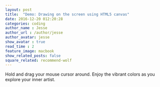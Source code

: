 ```yaml
---
layout: post
title:  "Demo: Drawing on the screen using HTML5 canvas"
date: 2016-12-20 012:20:28
categories: coding
author_name : Jesse
author_url : /author/jesse
author_avatar: jesse
show_avatar : true
read_time : 2
feature_image: macbook
show_related_posts: false
square_related: recommend-wolf
---
```


<p>Hold and drag your mouse cursor around. Enjoy the vibrant colors as you explore your inner artist.</p>

<canvas id="draw" width="800" height="800"></canvas>
<script>
const canvas = document.querySelector('#draw');
const ctx = canvas.getContext('2d');
canvas.width = window.innerWidth;
canvas.height = window.innerHeight;
ctx.strokeStyle = '#BADA55';
ctx.lineJoin = 'round';
ctx.lineCap = 'round';
ctx.lineWidth = 100;


let isDrawing = false;
let lastX = 0;
let lastY = 0;
let hue = 0;
let direction = true;

function draw(e) {
  if (!isDrawing) return; // stop the fn from running when they are not moused down
  console.log(e);
  ctx.strokeStyle = `hsl(${hue}, 100%, 50%)`;
  ctx.beginPath();
  // start from
  ctx.moveTo(lastX, lastY);
  // go to
  ctx.lineTo(e.offsetX, e.offsetY);
  ctx.stroke();
  [lastX, lastY] = [e.offsetX, e.offsetY];

  hue++;
  if (hue >= 360) {
    hue = 0;
  }
  if (ctx.lineWidth >= 100 || ctx.lineWidth <= 1) {
    direction = !direction;
  }

  if(direction) {
    ctx.lineWidth++;
  } else {
    ctx.lineWidth--;
  }

}

canvas.addEventListener('mousedown', (e) => {
  isDrawing = true;
  [lastX, lastY] = [e.offsetX, e.offsetY];
});


canvas.addEventListener('mousemove', draw);
canvas.addEventListener('mouseup', () => isDrawing = false);
canvas.addEventListener('mouseout', () => isDrawing = false);

// Set up touch events for mobile, etc
canvas.addEventListener("touchstart", function (e) {
        mousePos = getTouchPos(canvas, e);
  var touch = e.touches[0];
  var mouseEvent = new MouseEvent("mousedown", {
    clientX: touch.clientX,
    clientY: touch.clientY
  });
  canvas.dispatchEvent(mouseEvent);
}, false);
canvas.addEventListener("touchend", function (e) {
  var mouseEvent = new MouseEvent("mouseup", {});
  canvas.dispatchEvent(mouseEvent);
}, false);
canvas.addEventListener("touchmove", function (e) {
  var touch = e.touches[0];
  var mouseEvent = new MouseEvent("mousemove", {
    clientX: touch.clientX,
    clientY: touch.clientY
  });
  canvas.dispatchEvent(mouseEvent);
}, false);

// Get the position of a touch relative to the canvas
function getTouchPos(canvasDom, touchEvent) {
  var rect = canvasDom.getBoundingClientRect();
  return {
    x: touchEvent.touches[0].clientX - rect.left,
    y: touchEvent.touches[0].clientY - rect.top
  };
}

// Prevent scrolling when touching the canvas
document.body.addEventListener("touchstart", function (e) {
  if (e.target == canvas) {
    e.preventDefault();
  }
}, false);
document.body.addEventListener("touchend", function (e) {
  if (e.target == canvas) {
    e.preventDefault();
  }
}, false);
document.body.addEventListener("touchmove", function (e) {
  if (e.target == canvas) {
    e.preventDefault();
  }
}, false);

</script>
